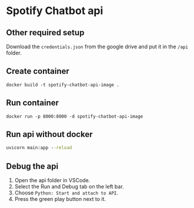 # Spotify Chatbot api

## Other required setup

Download the `credentials.json` from the google drive and put it in the `/api` folder.

## Create container

```docker
docker build -t spotify-chatbot-api-image .
```

## Run container

```docker
docker run -p 8000:8000 -d spotify-chatbot-api-image
```

## Run api without docker

```cmd
uvicorn main:app --reload
```

## Debug the api

1. Open the api folder in VSCode.
2. Select the Run and Debug tab on the left bar.
3. Choose `Python: Start and attach to API`.
4. Press the green play button next to it.
